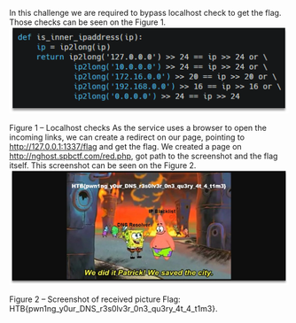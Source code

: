 In this challenge we are required to bypass localhost check to get the flag. Those checks can be seen on the Figure 1.
![](2021-03-07-22-23-31.png)

Figure 1 – Localhost checks
As the service uses a browser to open the incoming links, we can create a redirect on our page, pointing to http://127.0.0.1:1337/flag and get the flag. We created a page on http://nghost.spbctf.com/red.php, got path to the screenshot and the flag itself. This screenshot can be seen on the Figure 2.
![](2021-03-07-22-23-37.png)

Figure 2 – Screenshot of received picture
Flag: HTB{pwn1ng_y0ur_DNS_r3s0lv3r_0n3_qu3ry_4t_4_t1m3}.
